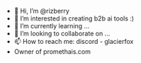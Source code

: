 - 👋 Hi, I’m @rizberry
- 👀 I’m interested in creating b2b ai tools :)
- 🌱 I’m currently learning ...
- 💞️ I’m looking to collaborate on ...
- 📫 How to reach me: discord - glacierfox
- Owner of promethais.com
